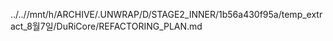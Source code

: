 ../..//mnt/h/ARCHIVE/.UNWRAP/D/STAGE2_INNER/1b56a430f95a/temp_extract_8월7일/DuRiCore/REFACTORING_PLAN.md